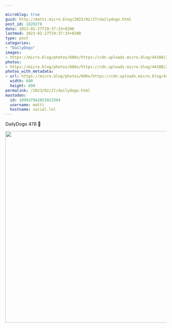 ```yaml
---

microblog: true
guid: http://matti.micro.blog/2023/02/27/dailydogo.html
post_id: 1820278
date: 2023-02-27T19:37:33+0200
lastmod: 2023-02-27T19:37:33+0200
type: post
categories:
- "DailyDogo"
images:
- https://micro.blog/photos/600x/https://cdn.uploads.micro.blog/44388/2023/fe937c0ca5.jpg
photos:
- https://micro.blog/photos/600x/https://cdn.uploads.micro.blog/44388/2023/fe937c0ca5.jpg
photos_with_metadata:
- url: https://micro.blog/photos/600x/https://cdn.uploads.micro.blog/44388/2023/fe937c0ca5.jpg
  width: 600
  height: 600
permalink: /2023/02/27/dailydogo.html
mastodon:
  id: 109937942853922594
  username: matti
  hostname: social.lol
---
```

DailyDogo 478 🐶

<img src="/media/uploads/2023/fe937c0ca5.jpg" width="600" height="600" alt="" />
